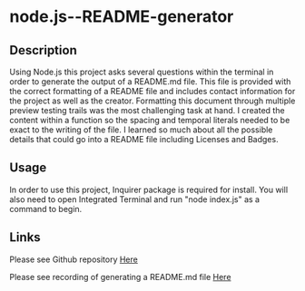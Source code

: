 # node.js--README-generator

## Description

Using Node.js this project asks several questions within the terminal in order to generate the output of a README.md file. This file is provided with the correct formatting of a README file and includes contact information for the project as well as the creator. Formatting this document through multiple preview testing trails was the most challenging task at hand. I created the content within a function so the spacing and temporal literals needed to be exact to the writing of the file. I learned so much about all the possible details that could go into a README file including Licenses and Badges.

## Usage

In order to use this project, Inquirer package is required for install. You will also need to open Integrated Terminal and run "node index.js" as a command to begin.

## Links

Please see Github repository [Here](https://github.com/ericaLorraineMitchell/node.js--README-generator.git)

Please see recording of generating a README.md file [Here]()
